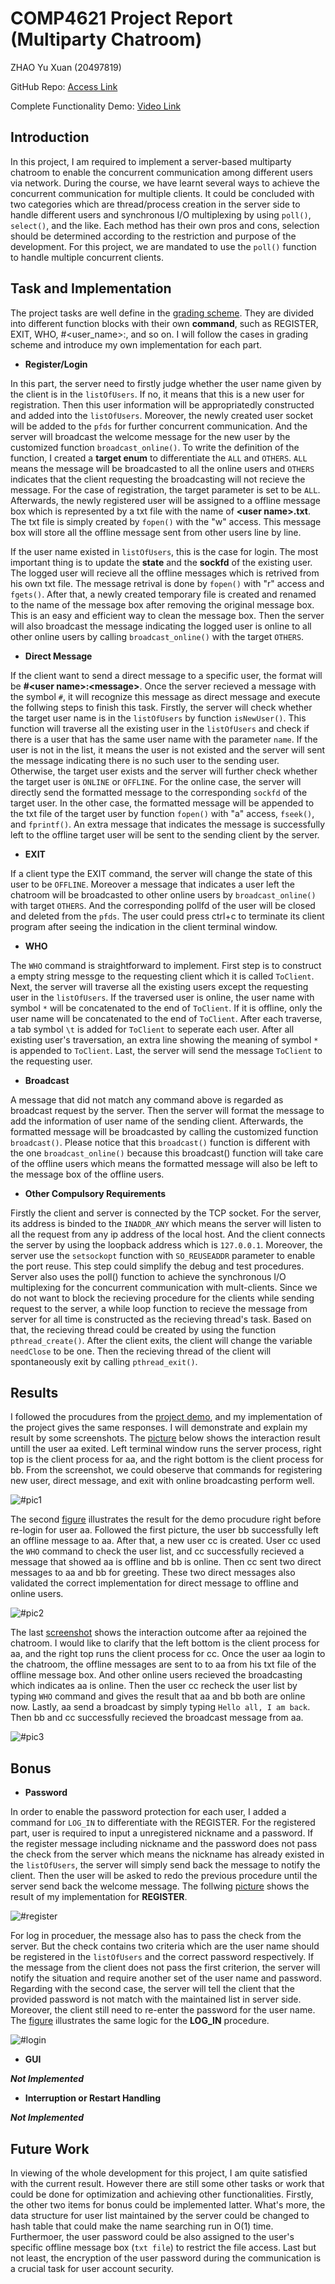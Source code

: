 # **COMP4621 Project Report (Multiparty Chatroom)**

ZHAO Yu Xuan (20497819)

GitHub Repo: [Access Link](https://github.com/Xunmenggod/COMP4621_Project)

Complete Functionality Demo: [Video Link](https://www.youtube.com/watch?v=-yo-UJ9H3Z0)
## **Introduction**
In this project, I am required to implement a server-based multiparty chatroom to enable the concurrent communication among different users via network. During the course, we have learnt several ways to achieve the concurrent communication for multiple clients. It could be concluded with two categories which are thread/process creation in the server side to handle different users and synchronous I/O multiplexing by using `poll()`, `select()`, and the like. Each method has their own pros and cons, selection should be determined according to the restriction and purpose of the development. For this project, we are mandated to use the `poll()` function to handle multiple concurrent clients.

## **Task and Implementation**
The project tasks are well define in the [grading scheme](https://canvas.ust.hk/courses/47929/assignments/265627). They are divided into different function blocks with their own **command**, such as REGISTER, EXIT, WHO, #<user_name>:, and so on. I will follow the cases in grading scheme and introduce my own implementation for each part.
- **Register/Login**

In this part, the server need to firstly judge whether the user name given by the client is in the `listOfUsers`. If no, it means that this is a new user for registration. Then this user information will be appropriatedly constructed and added into the `listOfUsers`. Moreover, the newly created user socket will be added to the `pfds` for further concurrent communication. And the server will broadcast the welcome message  for the new user by the customized function `broadcast_online()`. To write the definition of the function, I created a **target enum** to differentiate the `ALL` and `OTHERS`. `ALL` means the message will be broadcasted to all the online users and `OTHERS` indicates that the client requesting the broadcasting will not recieve the message. For the case of registration, the target parameter is set to be `ALL`. Afterwards, the newly registered user will be assigned to a offline message box which is represented by a txt file with the name of **\<user name>.txt**. The txt file is simply created by `fopen()` with the "w" access. This message box will store all the offline message sent from other users line by line.

If the user name existed in `listOfUsers`, this is the case for login. The most important thing is to update the **state** and the **sockfd** of the existing user. The logged user will recieve all the offline messages which is retrived from his own txt file. The message retrival is done by `fopen()` with "r" access and `fgets()`. After that, a newly created temporary file is created and renamed to the name of the message box after removing the original message box. This is an easy and efficient way to clean the message box. Then the server will also broadcast the  message indicating the logged user is online to all other online users by calling `broadcast_online()` with the target `OTHERS`.

- **Direct Message**

If the client want to send a direct message to a specific user, the format will be **#\<user name>:\<message>**. Once the server recieved a message with the symbol `#`, it will recognize this message as direct message and execute the follwing steps to finish this task. Firstly, the server will check whether the target user name is in the `listOfUsers` by function `isNewUser()`. This function will traverse all the existing user in the `listOfUsers` and check if there is a user that has the same user name with the parameter `name`. If the user is not in the list, it means the user is not existed and the server will sent the message indicating there is no such user to the sending user. Otherwise, the target user exists and the server will further check whether the target user is `ONLINE` or `OFFLINE`. For the online case, the server will directly send the formatted message to the corresponding `sockfd` of the target user. In the other case, the formatted message will be appended to the txt file of the target user by function `fopen()` with "a" access, `fseek()`, and `fprintf()`. An extra message that indicates the message is successfully left to the offline target user will be sent to the sending client by the server.

-  **EXIT**

If a client type the EXIT command, the server will change the state of this user to be `OFFLINE`. Moreover a message that indicates a user left the chatroom will be broadcasted to other online users by `broadcast_online()` with target `OTHERS`. And the corresponding pollfd of the user will be closed and deleted from the `pfds`. The user could press ctrl+c to terminate its client program after seeing the indication in the client terminal window.

- **WHO**

The `WHO` command is straightforward to implement. First step is to construct a empty string messge to the requesting client which it is called `ToClient`. Next, the server will traverse all the existing users except the requesting user in the `listOfUsers`. If the traversed user is online, the user name with symbol `*` will be concatenated to the end of `ToClient`. If it is offline, only the user name will be concatenated to the end of `ToClient`. After each traverse, a tab symbol `\t` is added for `ToClient` to seperate each user. After all existing user's traversation, an extra line showing the meaning of symbol `*` is appended to `ToClient`. Last, the server will send the message `ToClient` to the requesting user.

- **Broadcast**

A message that did not match any command above is regarded as broadcast request by the server. Then the server will format the message to add the information of user name of the sending client. Afterwards, the formatted message will be broadcasted by calling the customized function `broadcast()`. Please notice that this `broadcast()` function is different with the one `broadcast_online()` because this broadcast() function will take care of the offline users which means the formatted message will also be left to the message box of the offline users.

- **Other Compulsory Requirements**

Firstly the client and server is connected by the TCP socket. For the server, its address is binded to the `INADDR_ANY` which means the server will listen to all the request from any ip address of the local host. And the client connects the server by using the loopback address which is `127.0.0.1`. Moreover, the server use the `setsockopt` function with `SO_REUSEADDR` parameter to enable the port reuse. This step could simplify the debug and test procedures. Server also uses the poll() function to achieve the synchronous I/O multiplexing for the concurrent communication with mult-clients. Since we do not want to block the recieving procedure for the clients while sending request to the server, a while loop function to recieve the message from server for all time is constructed as the recieving thread's task. Based on that, the recieving thread could be created by using the function `pthread_create()`. After the client exits, the client will change the variable `needClose` to be one. Then the recieving thread of the client will spontaneously exit by calling `pthread_exit()`.

## **Results**
I followed the procudures from the [project demo](https://canvas.ust.hk/media_objects_iframe/m-3rSgvzMQFTqLwx3g8skD7B8A6iKrBKWn?type=video?type=video), and my implementation of the project gives the same responses. I will demonstrate and explain my result by some screenshots. The [picture](#pic1) below shows the interaction result untill the user aa exited. Left terminal window runs the server process, right top is the client process for aa, and the right bottom is the client process for bb. From the screenshot, we could obeserve that commands for registering new user, direct message, and exit with online broadcasting perform well.

![#pic1](./images/aaEXIT.png) 

The second [figure](#pic2) illustrates the result for the demo procudure right before re-login for user aa. Followed the first picture, the user bb successfully left an offline message to aa. After that, a new user cc is created. User cc used the `WHO` command to check the user list, and cc successfully recieved a message that showed aa is offline and bb is online. Then cc sent two direct messages to aa and bb for greeting. These two direct messages also validated the correct implementation for direct message to offline and online users.

![#pic2](./images/cc.png)

The last [screenshot](#pic3) shows the interaction outcome after aa rejoined the chatroom. I would like to clarify that the left bottom is the client process for aa, and the right top runs the client process for cc. Once the user aa login to the chatroom, the offline messages are sent to to aa from his txt file of the offline message box. And other online users recieved the broadcasting which indicates aa is online. Then the user cc recheck the user list by typing `WHO` command and gives the result that aa and bb both are online now. Lastly, aa send a broadcast by simply typing `Hello all, I am back`. Then bb and cc successfully recieved the broadcast message from aa.

![#pic3](./images/last.png)


## **Bonus**
- **Password**

In order to enable the password protection for each user, I added a command for `LOG_IN` to differentiate with the REGISTER. For the registered part, user is required to input a unregistered nickname and a password. If the register message including nickname and the password does not pass the check from the server which means the nickname has already existed in the `listOfUsers`, the server will simply send back the message to notify the client. Then the user will be asked to redo the previous procedure until the server send back the welcome message. The follwing [picture](#register) shows the result of my implementation for **REGISTER**.

![#register](./images/register.png) 

For log in proceduer, the message also has to pass the check from the server. But the check contains two criteria which are the user name should be registered in the `listOfUsers` and the correct password respectively. If the message from the client does not pass the first criterion, the server will notify the situation and require another set of the user name and password. Regarding with the second case, the server will tell the client that the provided password is not match with the maintained list in server side. Moreover, the client still need to re-enter the password for the user name. The [figure](#login) illustrates the same logic for the **LOG_IN** procedure.

![#login](./images/login.png)

- **GUI**

***Not Implemented***

- **Interruption or Restart Handling**

***Not Implemented***

## **Future Work**
In viewing of the whole development for this project, I am quite satisfied with the current result. However there are still some other tasks or work that could be done for optimization and achieving other functionalities. Firstly, the other two items for bonus could be implemented latter. What's more, the data structure for user list maintained by the server could be changed to hash table that could make the name searching run in O(1) time. Furthermoer, the user password could be also assigned to the user's specific offline message box (`txt file`) to restrict the file access. Last but not least, the encryption of the user password during the communication is a crucial task for user account security.